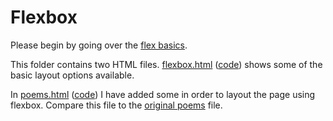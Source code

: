 # Flexbox

Please begin by going over the [flex basics](https://www.internetingishard.com/html-and-css/flexbox/).

This folder contains two HTML files. [flexbox.html](https://arielchuri.github.io/coreinteraction/assignments/flexbox/flexbox.html) ([code](flexbox.html)) shows some of the basic layout options available.

In [poems.html](https://arielchuri.github.io/coreinteraction/assignments/flexbox/poems.html) ([code](poems.html)) I have added some <divs> in order to layout the page using flexbox. Compare this file to the [original poems](../poems/index.html) file.
